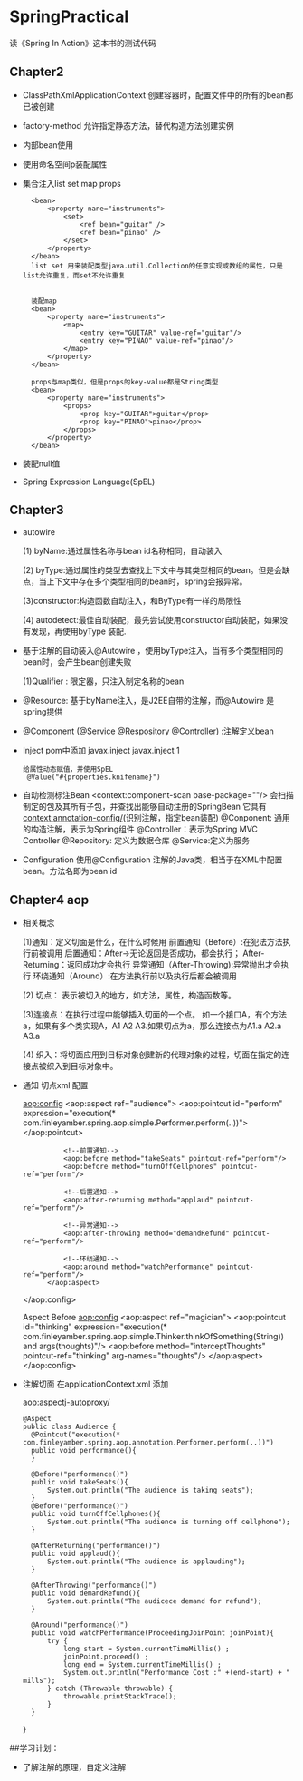 # SpringPractical
读《Spring  In Action》这本书的测试代码

## Chapter2
* ClassPathXmlApplicationContext 创建容器时，配置文件中的所有的bean都已被创建
* factory-method 允许指定静态方法，替代构造方法创建实例
* 内部bean使用
		<contructor-arg>
			<bean class ="xxx"></bean>
		</contructor-arg>
* 使用命名空间p装配属性
* 集合注入list set map props
   		<bean>
   			<property nane="instruments">
   				<list>
   					<ref bean="guitar" />
   					<ref bean="pinao" />
   				</list>
   			</property>
   		</bean>

   		<bean>
   			<property nane="instruments">
   				<set>
   					<ref bean="guitar" />
   					<ref bean="pinao" />
   				</set>
   			</property>
   		</bean>
   		list set 用来装配类型java.util.Collection的任意实现或数组的属性，只是list允许重复，而set不允许重复


   		装配map
		<bean>
   			<property nane="instruments">
   				<map>
   					<entry key="GUITAR" value-ref="guitar"/>
   					<entry key="PINAO" value-ref="pinao"/>
   				</map>
   			</property>
   		</bean>

   		props与map类似，但是props的key-value都是String类型
		<bean>
   			<property nane="instruments">
   				<props>
   					<prop key="GUITAR">guitar</prop>
   					<prop key="PINAO">pinao</prop>
   				</props>
   			</property>
   		</bean>

* 装配null值
	<property name="nonNullProperty"><null/></property>
* Spring Expression Language(SpEL)

## Chapter3  

* autowire

	(1) byName:通过属性名称与bean id名称相同，自动装入
		 <bean id="instrument" class="com.finleyamber.spring.di.autowire.Piano"/>
    		<!--byName 自动装配-->
    		<bean id="instrumentalist" class="com.finleyamber.spring.di.autowire.Instrumentalist" p:song="Rose" autowire="byName"/>

	(2) byType:通过属性的类型去查找上下文中与其类型相同的bean。但是会缺点，当上下文中存在多个类型相同的bean时，spring会报异常。
	
	(3)constructor:构造函数自动注入，和ByType有一样的局限性
	
	(4) autodetect:最佳自动装配，最先尝试使用constructor自动装配，如果没有发现，再使用byType 装配.

* 基于注解的自动装入@Autowire ，使用byType注入，当有多个类型相同的bean时，会产生bean创建失败
	
	(1)Qualifier : 限定器，只注入制定名称的bean
* @Resource: 基于byName注入，是J2EE自带的注解，而@Autowire 是spring提供

* @Component (@Service @Respository @Controller) :注解定义bean
* Inject
	pom中添加
 		<dependency>
	            <groupId>javax.inject</groupId>
	            <artifactId>javax.inject</artifactId>
	            <version>1</version>
        	</dependency>

      给属性动态赋值，并使用SpEL
       @Value("#{properties.knifename}")

* 自动检测标注Bean
	<context:component-scan base-package=""/> 会扫描制定的包及其所有子包，并查找出能够自动注册的SpringBean
		它具有<context:annotation-config/>(识别注解，指定bean装配)
	@Conponent: 通用的构造注解，表示为Spring组件
	@Controller：表示为Spring MVC Controller
	@Repository: 定义为数据仓库
	@Service:定义为服务
* Configuration 
	使用@Configuration 注解的Java类，相当于在XML中配置bean。方法名即为bean id


## Chapter4 aop

* 相关概念

	(1)通知：定义切面是什么，在什么时候用
	        前置通知（Before）:在犯法方法执行前被调用
	        后置通知：After->无论返回是否成功，都会执行； After-Returning：返回成功才会执行
	        异常通知（After-Throwing):异常抛出才会执行
	        环绕通知（Around）:在方法执行前以及执行后都会被调用

	(2) 切点： 表示被切入的地方，如方法，属性，构造函数等。
	
	(3)连接点：在执行过程中能够插入切面的一个点。
	          如一个接口A，有个方法a，如果有多个类实现A，A1 A2 A3.如果切点为a，那么连接点为A1.a A2.a  A3.a
	          
	(4) 织入：将切面应用到目标对象创建新的代理对象的过程，切面在指定的连接点被织入到目标对象中。

* 通知 切点xml 配置

	<aop:config>
	        <aop:aspect ref="audience">
	            <aop:pointcut id="perform" expression="execution(* com.finleyamber.spring.aop.simple.Performer.perform(..))"></aop:pointcut>
	
	            <!--前置通知-->
	            <aop:before method="takeSeats" pointcut-ref="perform"/>
	            <aop:before method="turnOffCellphones" pointcut-ref="perform"/>
	
	            <!--后置通知-->
	            <aop:after-returning method="applaud" pointcut-ref="perform"/>
	
	            <!--异常通知-->
	            <aop:after-throwing method="demandRefund" pointcut-ref="perform"/>
	
	            <!--环绕通知-->
	            <aop:around method="watchPerformance" pointcut-ref="perform"/>
	        </aop:aspect>
	</aop:config>
	
	Aspect Before
	<aop:config>
	        <aop:aspect ref="magician">
	            <aop:pointcut id="thinking" expression="execution(* com.finleyamber.spring.aop.simple.Thinker.thinkOfSomething(String)) and args(thoughts)"/>
	            <aop:before method="interceptThoughts" pointcut-ref="thinking" arg-names="thoughts"/>
	        </aop:aspect>
	</aop:config>
	
	
	
* 注解切面
  在applicationContext.xml 添加
    <!--@Aspect注解所标注的bean转变为代理通知-->
    <aop:aspectj-autoproxy/>

	  @Aspect
	  public class Audience {
	    @Pointcut("execution(* com.finleyamber.spring.aop.annotation.Performer.perform(..))")
	    public void performance(){
	    }
	
	    @Before("performance()")
	    public void takeSeats(){
	        System.out.println("The audience is taking seats");
	    }
	    @Before("performance()")
	    public void turnOffCellphones(){
	        System.out.println("The audience is turning off cellphone");
	    }
	
	    @AfterReturning("performance()")
	    public void applaud(){
	        System.out.println("The audience is applauding");
	    }
	
	    @AfterThrowing("performance()")
	    public void demandRefund(){
	        System.out.println("The audicece demand for refund");
	    }
	
	    @Around("performance()")
	    public void watchPerformance(ProceedingJoinPoint joinPoint){
	        try {
	            long start = System.currentTimeMillis() ;
	            joinPoint.proceed() ;
	            long end = System.currentTimeMillis() ;
	            System.out.println("Performance Cost :" +(end-start) + " mills");
	        } catch (Throwable throwable) {
	            throwable.printStackTrace();
	        }
	    }
	}


##学习计划：
* 了解注解的原理，自定义注解
